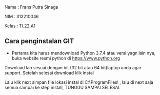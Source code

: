 Nama  : Frans Putra Sinaga

NIM   : 312210046

Kelas : TI.22.A1

## Cara penginstalan GIT

- Pertama kita harus mendownload Python 3.7.4 atau versi yagn lain nya, buka website resmi python di https://www.python.org

Download lah sesuai dengan bit (32 bit atau 64 bit)laptop anda agar support. Setelah selesai download klik instal

Lalu klik next simpan file lokasi instal di C:\ProgramFiles\ , lalu di next saja semua sampai ke step install, TUNGGU SAMPAI SELESAI.

